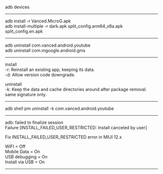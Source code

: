 
adb devices

*******************************************************************************************

adb install          -r Vanced.MicroG.apk  
adb install-multiple -r dark.apk split_config.arm64_v8a.apk split_config.en.apk  

*******************************************************************************************

adb uninstall com.vanced.android.youtube  
adb uninstall com.mgoogle.android.gms  

*******************************************************************************************

install  
-r: Reinstall an existing app, keeping its data.  
-d: Allow version code downgrade.  

uninstall   
-k: Keep the data and cache directories around after package removal.  same signature only.  

*******************************************************************************************

adb shell pm uninstall -k com.vanced.android.youtube  

*******************************************************************************************

adb: failed to finalize session  
Failure [INSTALL_FAILED_USER_RESTRICTED: Install canceled by user]  

Fix INSTALL_FAILED_USER_RESTRICTED error in MIUI 12.x  

WIFI = Off  
Mobile Data = On  
USB debugging = On  
Install via USB = On  

*******************************************************************************************

